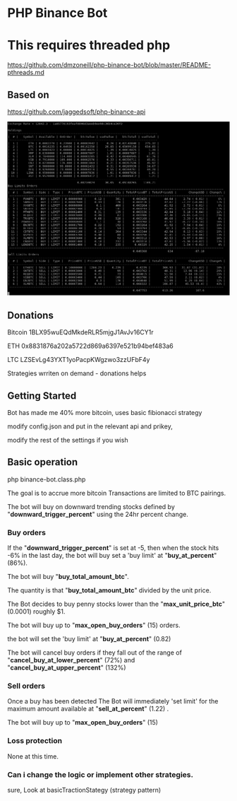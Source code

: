 # PHP Binance Bot

# This requires threaded php
https://github.com/dmzoneill/php-binance-bot/blob/master/README-pthreads.md

## Based on
https://github.com/jaggedsoft/php-binance-api

![alt text](https://github.com/dmzoneill/php-binance-bot/raw/master/example.png)

## Donations

Bitcoin 1BLX95wuEQdMkdeRLR5mjgJ1AvJv16CY1r

ETH 0x8831876a202a5722d869a6397e521b94bef483a6

LTC LZSEvLg43YXT1yoPacpKWgzwo3zzUFbF4y

Strategies wrriten on demand - donations helps

## Getting Started

Bot has made me 40% more bitcoin, uses basic fibionacci strategy

modify config.json and put in the relevant api and prikey, 

modify the rest of the settings if you wish

## Basic operation

php binance-bot.class.php

The goal is to accrue more bitcoin
Transactions are limited to BTC pairings.

The bot will buy on downward trending stocks defined by "**downward_trigger_percent**" using the 24hr percent change.


### Buy orders

If the "**downward_trigger_percent**" is set at -5,  then when the stock hits -6% in the last day, the bot will buy set a 'buy limit' at "**buy_at_percent**" (86%).  

The bot will buy "**buy_total_amount_btc**". 

The quantity is that "**buy_total_amount_btc**" divided by the unit price.

The Bot decides to buy penny stocks lower than the "**max_unit_price_btc**" (0.0001) roughly $1.

The bot will buy up to "**max_open_buy_orders**" (15) orders.

the bot will set the 'buy limit' at "**buy_at_percent**" (0.82)

The bot will cancel buy orders if they fall out of the range of "**cancel_buy_at_lower_percent**" (72%) and "**cancel_buy_at_upper_percent**" (132%)


### Sell orders

Once a buy has been detected 
The Bot will immediately 'set limit' for the maximum amount available at "**sell_at_percent**" (1.22) .

The bot will buy up to "**max_open_buy_orders**" (15)

### Loss protection

None at this time.

### Can i change the logic or implement other strategies.

sure, Look at basicTractionStategy (strategy pattern)
